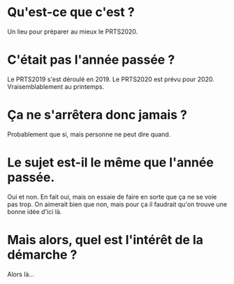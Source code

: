 # Qu'est-ce que c'est ?

Un lieu pour préparer au mieux le PRTS2020.

# C'était pas l'année passée ?

Le PRTS2019 s'est déroulé en 2019. Le PRTS2020 est prévu pour 2020. Vraisemblablement au printemps.

# Ça ne s'arrêtera donc jamais ?

Probablement que si, mais personne ne peut dire quand.

# Le sujet est-il le même que l'année passée.

Oui et non. En fait oui, mais on essaie de faire en sorte que ça ne se voie pas trop. On aimerait bien que non, mais pour ça il faudrait qu'on trouve une bonne idée d'ici là.

# Mais alors, quel est l'intérêt de la démarche ?

Alors là...
